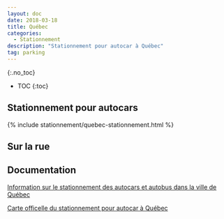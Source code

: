 ```yaml
---
layout: doc
date: 2018-03-18
title: Québec
categories:
  - Stationnement
description: "Stationnement pour autocar à Québec"
tag: parking
---
```


<!-- #### Sections dans ce document -->
{:.no_toc}
* TOC
{:toc}

## Stationnement pour autocars

{% include stationnement/quebec-stationnement.html %}

## Sur la rue

## Documentation

[Information sur le stationnement des autocars et autobus dans la ville de Québec](https://www.ville.quebec.qc.ca/gens_affaires/entreprises_specialisees/autobus_touristiques.aspx)

[Carte officelle du stationnement pour autocar à Québec](https://www.ville.quebec.qc.ca/gens_affaires/entreprises_specialisees/docs/carte_chauffeurs_autobus.pdf)
